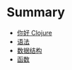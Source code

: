 # Summary

* [你好 Clojure](hello-clojure.md)
* [语法](syntax.md)
* [数据结构](data-structure.md)
* [函数](function.md)